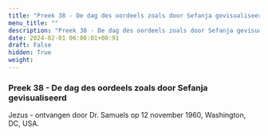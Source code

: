 ```yaml
---
title: "Preek 38 - De dag des oordeels zoals door Sefanja gevisualiseerd"
menu_title: ""
description: "Preek 38 - De dag des oordeels zoals door Sefanja gevisualiseerd"
date: 2024-02-01 06:00:01+00:91
draft: False
hidden: True
weight:
---
```

### Preek 38 - De dag des oordeels zoals door Sefanja gevisualiseerd

Jezus - ontvangen door Dr. Samuels op 12 november 1960, Washington, DC, USA.
